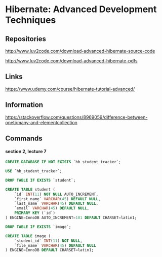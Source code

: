 # Hibernate: Advanced Development Techniques

## Repositories

http://www.luv2code.com/download-advanced-hibernate-source-code

http://www.luv2code.com/download-advanced-hibernate-pdfs


## Links

https://www.udemy.com/course/hibernate-tutorial-advanced/


## Information

https://stackoverflow.com/questions/8969059/difference-between-onetomany-and-elementcollection


## Commands

#### section 2, lecture 7

```sql
CREATE DATABASE IF NOT EXISTS `hb_student_tracker`;

USE `hb_student_tracker`;
```

```sql
DROP TABLE IF EXISTS `student`;

CREATE TABLE student (
    `id` INT(11) NOT NULL AUTO_INCREMENT,
    `first_name` VARCHAR(45) DEFAULT NULL,
    `last_name` VARCHAR(45) DEFAULT NULL,
    `email` VARCHAR(45) DEFAULT NULL,
    PRIMARY KEY (`id`)
) ENGINE=InnoDB AUTO_INCREMENT=101 DEFAULT CHARSET=latin1;
```

```sql
DROP TABLE IF EXISTS `image`;

CREATE TABLE image (
    `student_id` INT(11) NOT NULL,
    `file_name` VARCHAR(45) DEFAULT NULL
) ENGINE=InnoDB DEFAULT CHARSET=latin1;
```

